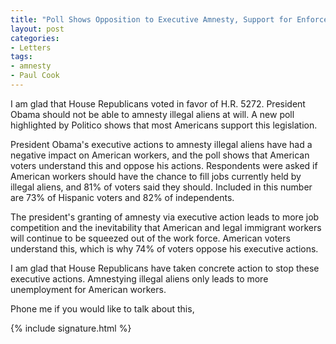 ```yaml
---
title: "Poll Shows Opposition to Executive Amnesty, Support for Enforcement"
layout: post
categories:
- Letters
tags:
- amnesty
- Paul Cook
---
```


I am glad that House Republicans voted in favor of H.R. 5272. President Obama should not be able to amnesty illegal aliens at will. A new poll highlighted by Politico shows that most Americans support this legislation.

President Obama's executive actions to amnesty illegal aliens have had a negative impact on American workers, and the poll shows that American voters understand this and oppose his actions. Respondents were asked if American workers should have the chance to fill jobs currently held by illegal aliens, and 81% of voters said they should. Included in this number are 73% of Hispanic voters and 82% of independents.

The president's granting of amnesty via executive action leads to more job competition and the inevitability that American and legal immigrant workers will continue to be squeezed out of the work force. American voters understand this, which is why 74% of voters oppose his executive actions.

I am glad that House Republicans have taken concrete action to stop these executive actions. Amnestying illegal aliens only leads to more unemployment for American workers.

Phone me if you would like to talk about this,

{% include signature.html %}
